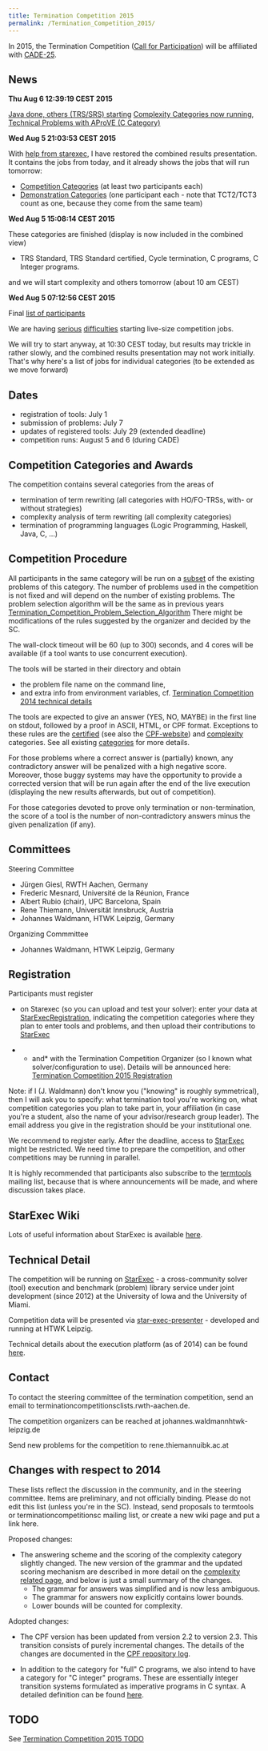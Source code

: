 ```yaml
---
title: Termination Competition 2015
permalink: /Termination_Competition_2015/
---
```


In 2015, the Termination Competition ([Call for Participation](http://lists.lri.fr/pipermail/termtools/2015-June/000984.html)) will be affiliated with [CADE-25](http://conference.mi.fu-berlin.de/cade-25/).

News
----

**Thu Aug 6 12:39:19 CEST 2015**

[Java done, others (TRS/SRS) starting](http://lists.lri.fr/pipermail/termtools/2015-August/001079.html) [Complexity Categories now running](http://lists.lri.fr/pipermail/termtools/2015-August/001076.html), [Technical Problems with AProVE (C Category)](http://lists.lri.fr/pipermail/termtools/2015-August/001075.html)

**Wed Aug 5 21:03:53 CEST 2015**

With [help from starexec](http://starexec.lefora.com/topic/61), I have restored the combined results presentation. It contains the jobs from today, and it already shows the jobs that will run tomorrow:

-   [Competition Categories](http://nfa.imn.htwk-leipzig.de/termcomp-2015/competitions/4) (at least two participants each)
-   [Demonstration Categories](http://nfa.imn.htwk-leipzig.de/termcomp-2015/competitions/5) (one participant each - note that TCT2/TCT3 count as one, because they come from the same team)

**Wed Aug 5 15:08:14 CEST 2015**

These categories are finished (display is now included in the combined view)

-   TRS Standard, TRS Standard certified, Cycle termination, C programs, C Integer programs.

and we will start complexity and others tomorrow (about 10 am CEST)

**Wed Aug 5 07:12:56 CEST 2015**

Final [list of participants](http://nfa.imn.htwk-leipzig.de/termcomp-2015/registered/Y2015)

We are having [serious](https://github.com/stefanvonderkrone/star-exec-presenter/issues/94) [difficulties](http://starexec.lefora.com/topic/61) starting live-size competition jobs.

We will try to start anyway, at 10:30 CEST today, but results may trickle in rather slowly, and the combined results presentation may not work initially. That's why here's a list of jobs for individual categories (to be extended as we move forward)

Dates
-----

-   registration of tools: July 1
-   submission of problems: July 7
-   updates of registered tools: July 29 (extended deadline)
-   competition runs: August 5 and 6 (during CADE)

Competition Categories and Awards
---------------------------------

The competition contains several categories from the areas of

-   termination of term rewriting (all categories with HO/FO-TRSs, with- or without strategies)
-   complexity analysis of term rewriting (all complexity categories)
-   termination of programming languages (Logic Programming, Haskell, Java, C, ...)

Competition Procedure
---------------------

All participants in the same category will be run on a [subset](http://www.termination-portal.org/wiki/Termination_Competition_Problem_Selection_Algorithm) of the existing problems of this category. The number of problems used in the competition is not fixed and will depend on the number of existing problems. The problem selection algorithm will be the same as in previous years [Termination_Competition_Problem_Selection_Algorithm](/Termination_Competition_Problem_Selection_Algorithm "wikilink") There might be modifications of the rules suggested by the organizer and decided by the SC.

The wall-clock timeout will be 60 (up to 300) seconds, and 4 cores will be available (if a tool wants to use concurrent execution).

The tools will be started in their directory and obtain

-   the problem file name on the command line,
-   and extra info from environment variables, cf. [Termination Competition 2014 technical details](/Termination_Competition_2014_technical_details "wikilink")

The tools are expected to give an answer (YES, NO, MAYBE) in the first line on stdout, followed by a proof in ASCII, HTML, or CPF format. Exceptions to these rules are the [certified](http://www.termination-portal.org/wiki/Termination_Competition_Certified_Categories_Competition) (see also the [CPF-website](http://cl-informatik.uibk.ac.at/software/cpf/)) and [complexity](http://cl-informatik.uibk.ac.at/users/georg/cbr/competition/) categories. See all existing [categories](http://www.termination-portal.org/wiki/Category:Categories) for more details.

For those problems where a correct answer is (partially) known, any contradictory answer will be penalized with a high negative score. Moreover, those buggy systems may have the opportunity to provide a corrected version that will be run again after the end of the live execution (displaying the new results afterwards, but out of competition).

For those categories devoted to prove only termination or non-termination, the score of a tool is the number of non-contradictory answers minus the given penalization (if any).

Committees
----------

Steering Committee

-   Jürgen Giesl, RWTH Aachen, Germany
-   Frederic Mesnard, Université de la Réunion, France
-   Albert Rubio (chair), UPC Barcelona, Spain
-   Rene Thiemann, Universität Innsbruck, Austria
-   Johannes Waldmann, HTWK Leipzig, Germany

Organizing Commmittee

-   Johannes Waldmann, HTWK Leipzig, Germany

Registration
------------

Participants must register

-   on Starexec (so you can upload and test your solver): enter your data at [StarExecRegistration](https://www.starexec.org/starexec/public/registration.jsp), indicating the competition categories where they plan to enter tools and problems, and then upload their contributions to [StarExec](http://www.starexec.org)

-   -   and\* with the Termination Competition Organizer (so I known what solver/configuration to use). Details will be announced here: [Termination Competition 2015 Registration](/Termination_Competition_2015_Registration "wikilink")

Note: if I (J. Waldmann) don't know you ("knowing" is roughly symmetrical), then I will ask you to specify: what termination tool you're working on, what competition categories you plan to take part in, your affiliation (in case you're a student, also the name of your advisor/research group leader). The email address you give in the registration should be your institutional one.

We recommend to register early. After the deadline, access to [StarExec](http://www.starexec.org) might be restricted. We need time to prepare the competition, and other competitions may be running in parallel.

It is highly recommended that participants also subscribe to the [termtools](http://lists.lri.fr/mailman/listinfo/termtools) mailing list, because that is where announcements will be made, and where discussion takes place.

StarExec Wiki
-------------

Lots of useful information about StarExec is available [here](https://wiki.uiowa.edu/display/stardev/User+Guide).

Technical Detail
----------------

The competition will be running on [StarExec](http://www.starexec.org/) - a cross-community solver (tool) execution and benchmark (problem) library service under joint development (since 2012) at the University of Iowa and the University of Miami.

Competition data will be presented via [star-exec-presenter](https://github.com/stefanvonderkrone/star-exec-presenter) - developed and running at HTWK Leipzig.

Technical details about the execution platform (as of 2014) can be found [here](http://www.termination-portal.org/wiki/Termination_Competition_2014_technical_details).

Contact
-------

To contact the steering committee of the termination competition, send an email to terminationcompetitionsc<at>lists.rwth-aachen.de.

The competition organizers can be reached at johannes.waldmann<at>htwk-leipzig.de

Send new problems for the competition to rene.thiemann<at>uibk.ac.at

Changes with respect to 2014
----------------------------

These lists reflect the discussion in the community, and in the steering committee. Items are preliminary, and not officially binding. Please do not edit this list (unless you're in the SC). Instead, send proposals to termtools or terminationcompetitionsc mailing list, or create a new wiki page and put a link here.

Proposed changes:

-   The answering scheme and the scoring of the complexity category slightly changed. The new version of the grammar and the updated scoring mechanism are described in more detail on the [complexity related page](http://cl-informatik.uibk.ac.at/users/georg/cbr/competition/), and below is just a small summary of the changes.
    -   The grammar for answers was simplified and is now less ambiguous.
    -   The grammar for answers now explicitly contains lower bounds.
    -   Lower bounds will be counted for complexity.

Adopted changes:

-   The CPF version has been updated from version 2.2 to version 2.3. This transition consists of purely incremental changes. The details of the changes are documented in the [CPF repository log](http://cl2-informatik.uibk.ac.at/rewriting/mercurial.cgi/CPF).

-   In addition to the category for "full" C programs, we also intend to have a category for "C integer" programs. These are essentially integer transition systems formulated as imperative programs in C syntax. A detailed definition can be found [here](http://www.termination-portal.org/wiki/C_Integer_Programs).

TODO
----

See [Termination Competition 2015 TODO](/Termination_Competition_2015_TODO "wikilink")
